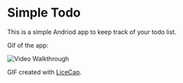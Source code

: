 # Simple Todo

This is a simple Andriod app to keep track of your todo list. 

Gif of the app:

![Video Walkthrough](SimpleTodo.gif)

GIF created with [LiceCap](http://www.cockos.com/licecap/).
